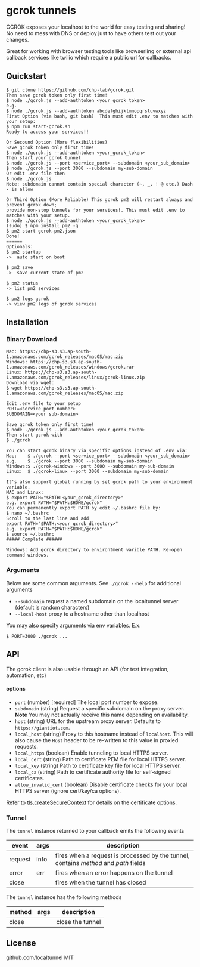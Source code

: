 # gcrok tunnels

GCROK exposes your localhost to the world for easy testing and sharing! No need to mess with DNS or deploy just to have others test out your changes.

Great for working with browser testing tools like browserling or external api callback services like twilio which require a public url for callbacks.

## Quickstart

```
$ git clone https://github.com/chp-lab/gcrok.git
Then save gcrok token only first time!
$ node ./gcrok.js --add-authtoken <your_gcrok_token>
e.g. 
$ node ./gcrok.js --add-authtoken abcdefghijklmnopqrstuvwxyz
First Option (via bash, git bash)  This must edit .env to matches with your setup:
$ npm run start-gcrok.sh
Ready to access your services!!

Or Secound Option (More flexibilities)
Save gcrok token only first time!
$ node ./gcrok.js --add-authtoken <your_gcrok_token>
Then start your gcrok tunnel
$ node ./gcrok.js --port <service_port> --subdomain <your_sub_domain>
$ node ./gcrok.js --port 3000 --subdomain my-sub-domain
Or edit .env file then
$ node ./gcrok.js
Note: subdomain cannot contain special character (~, _. ! @ etc.) Dash - is allow

Or Third Option (More Reliable) This gcrok pm2 will restart always and prevent gcrok down; 
provide non-stop tunnels for your services!. This must edit .env to matches with your setup.
$ node ./gcrok.js --add-authtoken <your_gcrok_token>
(sudo) $ npm install pm2 -g
$ pm2 start gcrok-pm2.json
Done!
======
Optionals:
$ pm2 startup 
->  auto start on boot

$ pm2 save    
->  save current state of pm2        

$ pm2 status  
-> list pm2 services

$ pm2 logs gcrok  
-> view pm2 logs of gcrok services
```

## Installation

### Binary Download

```
Mac: https://chp-s3.s3.ap-south-1.amazonaws.com/gcrok_releases/macOS/mac.zip
Windows: https://chp-s3.s3.ap-south-1.amazonaws.com/gcrok_releases/windows/gcrok.rar
Linux: https://chp-s3.s3.ap-south-1.amazonaws.com/gcrok_releases/linux/gcrok-linux.zip
Download via wget: 
$ wget https://chp-s3.s3.ap-south-1.amazonaws.com/gcrok_releases/macOS/mac.zip
```

```
Edit .env file to your setup
PORT=<service port number>
SUBDOMAIN=<your sub-domain>

Save gcrok token only first time!
$ node ./gcrok.js --add-authtoken <your_gcrok_token>
Then start gcrok with
$ ./gcrok

You can start gcrok binary via specific options instead of .env via:
Mac:    $ ./gcrok --port <service_port> --subdomain <your_sub_domain>
e.g.    $ ./gcrok --port 3000 --subdomain my-sub-domain
Windows:$ ./gcrok-windows --port 3000 --subdomain my-sub-domain
Linux:  $ ./gcrok-linux --port 3000 --subdomain my-sub-domain

It's also support global running by set gcrok path to your environment variable.
MAC and Linux: 
$ export PATH="$PATH:<your_gcrok_directory>"
e.g. export PATH="$PATH:$HOME/gcrok"
You can permanently export PATH by edit ~/.bashrc file by:
$ nano ~/.bashrc
Scroll to the last line and add
export PATH="$PATH:<your_gcrok_directory>"
e.g. export PATH="$PATH:$HOME/gcrok"
$ source ~/.bashrc
##### Complete ######

Windows: Add gcrok directory to environtment varible PATH. Re-open command windows.
```

### Arguments

Below are some common arguments. See `./gcrok --help` for additional arguments

- `--subdomain` request a named subdomain on the localtunnel server (default is random characters)
- `--local-host` proxy to a hostname other than localhost

You may also specify arguments via env variables. E.x.

```
$ PORT=3000 ./gcrok ...
```

## API

The gcrok client is also usable through an API (for test integration, automation, etc)

#### options

- `port` (number) [required] The local port number to expose.
- `subdomain` (string) Request a specific subdomain on the proxy server. **Note** You may not actually receive this name depending on availability.
- `host` (string) URL for the upstream proxy server. Defaults to `https://giantiot.com`.
- `local_host` (string) Proxy to this hostname instead of `localhost`. This will also cause the `Host` header to be re-written to this value in proxied requests.
- `local_https` (boolean) Enable tunneling to local HTTPS server.
- `local_cert` (string) Path to certificate PEM file for local HTTPS server.
- `local_key` (string) Path to certificate key file for local HTTPS server.
- `local_ca` (string) Path to certificate authority file for self-signed certificates.
- `allow_invalid_cert` (boolean) Disable certificate checks for your local HTTPS server (ignore cert/key/ca options).

Refer to [tls.createSecureContext](https://nodejs.org/api/tls.html#tls_tls_createsecurecontext_options) for details on the certificate options.

### Tunnel

The `tunnel` instance returned to your callback emits the following events

| event   | args | description                                                                          |
| ------- | ---- | ------------------------------------------------------------------------------------ |
| request | info | fires when a request is processed by the tunnel, contains _method_ and _path_ fields |
| error   | err  | fires when an error happens on the tunnel                                            |
| close   |      | fires when the tunnel has closed                                                     |

The `tunnel` instance has the following methods

| method | args | description      |
| ------ | ---- | ---------------- |
| close  |      | close the tunnel |

## License
github.com/localtunnel
MIT
